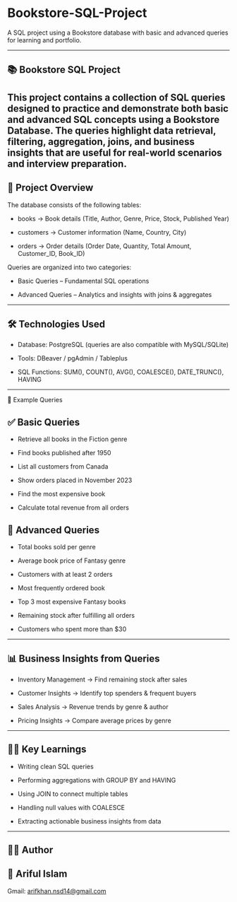 # Bookstore-SQL-Project
A SQL project using a Bookstore database with basic and advanced queries for learning and portfolio.

---
## 📚 Bookstore SQL Project

This project contains a collection of SQL queries designed to practice and demonstrate both basic and advanced SQL concepts using a Bookstore Database.
The queries highlight data retrieval, filtering, aggregation, joins, and business insights that are useful for real-world scenarios and interview preparation.
---
## 📌 Project Overview

The database consists of the following tables:

- books → Book details (Title, Author, Genre, Price, Stock, Published Year)

- customers → Customer information (Name, Country, City)

- orders → Order details (Order Date, Quantity, Total Amount, Customer_ID, Book_ID)

Queries are organized into two categories:

- Basic Queries – Fundamental SQL operations

- Advanced Queries – Analytics and insights with joins & aggregates

---
## 🛠️ Technologies Used

- Database: PostgreSQL (queries are also compatible with MySQL/SQLite)

- Tools: DBeaver / pgAdmin / Tableplus

- SQL Functions: SUM(), COUNT(), AVG(), COALESCE(), DATE_TRUNC(), HAVING

---

 🔹 Example Queries
## ✅ Basic Queries

- Retrieve all books in the Fiction genre

- Find books published after 1950

- List all customers from Canada

- Show orders placed in November 2023

- Find the most expensive book

- Calculate total revenue from all orders

## 🚀 Advanced Queries

- Total books sold per genre

- Average book price of Fantasy genre

- Customers with at least 2 orders

- Most frequently ordered book

- Top 3 most expensive Fantasy books

- Remaining stock after fulfilling all orders

- Customers who spent more than $30

---

## 📊 Business Insights from Queries

- Inventory Management → Find remaining stock after sales

- Customer Insights → Identify top spenders & frequent buyers

- Sales Analysis → Revenue trends by genre & author

- Pricing Insights → Compare average prices by genre

---
## 🧑‍🎓 Key Learnings

- Writing clean SQL queries

- Performing aggregations with GROUP BY and HAVING

- Using JOIN to connect multiple tables

- Handling null values with COALESCE

- Extracting actionable business insights from data

---

## 🧑‍💻 Author

## 👤 Ariful Islam

Gmail: arifkhan.nsd14@gmail.com


